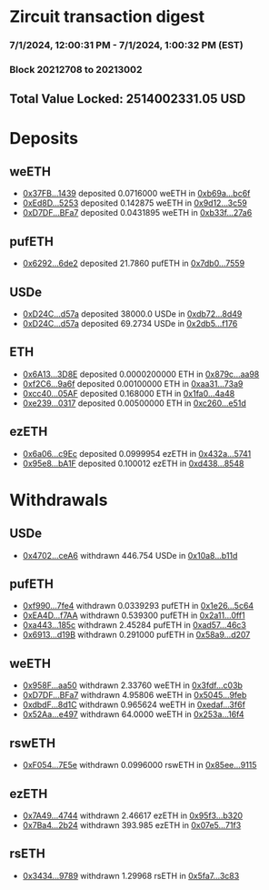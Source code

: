 # Zircuit transaction digest
### 7/1/2024, 12:00:31 PM - 7/1/2024, 1:00:32 PM (EST)
### Block 20212708 to 20213002

## Total Value Locked: 2514002331.05 USD

# Deposits
## weETH
- [0x37FB...1439](https://etherscan.io/address/0x37FB8fbBebDAeF12604f5C9F09917869A2C61439) deposited 0.0716000 weETH in [0xb69a...bc6f](https://etherscan.io/tx/0x37FB8fbBebDAeF12604f5C9F09917869A2C61439)
- [0xEd8D...5253](https://etherscan.io/address/0xEd8D120e44AE1FBA8E4202c9624dB6956AAA5253) deposited 0.142875 weETH in [0x9d12...3c59](https://etherscan.io/tx/0xEd8D120e44AE1FBA8E4202c9624dB6956AAA5253)
- [0xD7DF...BFa7](https://etherscan.io/address/0xD7DF7E085214743530afF339aFC420c7c720BFa7) deposited 0.0431895 weETH in [0xb33f...27a6](https://etherscan.io/tx/0xD7DF7E085214743530afF339aFC420c7c720BFa7)
## pufETH
- [0x6292...6de2](https://etherscan.io/address/0x6292af6Fa35dd3c959882549B9631a4d9BdE6de2) deposited 21.7860 pufETH in [0x7db0...7559](https://etherscan.io/tx/0x6292af6Fa35dd3c959882549B9631a4d9BdE6de2)
## USDe
- [0xD24C...d57a](https://etherscan.io/address/0xD24Cfe2d0fa81369ca6291c28ac5426e16B6d57a) deposited 38000.0 USDe in [0xdb72...8d49](https://etherscan.io/tx/0xD24Cfe2d0fa81369ca6291c28ac5426e16B6d57a)
- [0xD24C...d57a](https://etherscan.io/address/0xD24Cfe2d0fa81369ca6291c28ac5426e16B6d57a) deposited 69.2734 USDe in [0x2db5...f176](https://etherscan.io/tx/0xD24Cfe2d0fa81369ca6291c28ac5426e16B6d57a)
## ETH
- [0x6A13...3D8E](https://etherscan.io/address/0x6A13FC190B24925a02507a6F71C938E1999d3D8E) deposited 0.0000200000 ETH in [0x879c...aa98](https://etherscan.io/tx/0x6A13FC190B24925a02507a6F71C938E1999d3D8E)
- [0xf2C6...9a6f](https://etherscan.io/address/0xf2C6cE4250Ba01dB9daD80f631500B1433689a6f) deposited 0.00100000 ETH in [0xaa31...73a9](https://etherscan.io/tx/0xf2C6cE4250Ba01dB9daD80f631500B1433689a6f)
- [0xcc40...05AF](https://etherscan.io/address/0xcc40d855828D02a472b87C05BB880a89a41105AF) deposited 0.168000 ETH in [0x1fa0...4a48](https://etherscan.io/tx/0xcc40d855828D02a472b87C05BB880a89a41105AF)
- [0xe239...0317](https://etherscan.io/address/0xe239995755132caa73c026E13828B2dC2a010317) deposited 0.00500000 ETH in [0xc260...e51d](https://etherscan.io/tx/0xe239995755132caa73c026E13828B2dC2a010317)
## ezETH
- [0x6a06...c9Ec](https://etherscan.io/address/0x6a06a174135E13CfE2827f019E95129E0f00c9Ec) deposited 0.0999954 ezETH in [0x432a...5741](https://etherscan.io/tx/0x6a06a174135E13CfE2827f019E95129E0f00c9Ec)
- [0x95e8...bA1F](https://etherscan.io/address/0x95e883E5CC44a479D37330d77f298E6041A1bA1F) deposited 0.100012 ezETH in [0xd438...8548](https://etherscan.io/tx/0x95e883E5CC44a479D37330d77f298E6041A1bA1F)
# Withdrawals
## USDe
- [0x4702...ceA6](https://etherscan.io/address/0x470265805446932Bc3c7459EADfF1d23602DceA6) withdrawn 446.754 USDe in [0x10a8...b11d](https://etherscan.io/tx/0x470265805446932Bc3c7459EADfF1d23602DceA6)
## pufETH
- [0xf990...7fe4](https://etherscan.io/address/0xf99003D1b98B4367551142b01D73A2b745BA7fe4) withdrawn 0.0339293 pufETH in [0x1e26...5c64](https://etherscan.io/tx/0xf99003D1b98B4367551142b01D73A2b745BA7fe4)
- [0xEA4D...f7AA](https://etherscan.io/address/0xEA4DDC1921a322Dae69458920e9c6A61d0A4f7AA) withdrawn 0.539300 pufETH in [0x2a11...0ff1](https://etherscan.io/tx/0xEA4DDC1921a322Dae69458920e9c6A61d0A4f7AA)
- [0xa443...185c](https://etherscan.io/address/0xa4431D8aD55bC69C055cD452D58640764aC1185c) withdrawn 2.45284 pufETH in [0xad57...46c3](https://etherscan.io/tx/0xa4431D8aD55bC69C055cD452D58640764aC1185c)
- [0x6913...d19B](https://etherscan.io/address/0x6913D07b885f86F1EA415c18DE1256f952A4d19B) withdrawn 0.291000 pufETH in [0x58a9...d207](https://etherscan.io/tx/0x6913D07b885f86F1EA415c18DE1256f952A4d19B)
## weETH
- [0x958F...aa50](https://etherscan.io/address/0x958F9D320A3A5cfAa1D97d2dfeEBF4898A7aaa50) withdrawn 2.33760 weETH in [0x3fdf...c03b](https://etherscan.io/tx/0x958F9D320A3A5cfAa1D97d2dfeEBF4898A7aaa50)
- [0xD7DF...BFa7](https://etherscan.io/address/0xD7DF7E085214743530afF339aFC420c7c720BFa7) withdrawn 4.95806 weETH in [0x5045...9feb](https://etherscan.io/tx/0xD7DF7E085214743530afF339aFC420c7c720BFa7)
- [0xdbdF...8d1C](https://etherscan.io/address/0xdbdFe55EdB0Ee57a2B8CBc16143522C1DDee8d1C) withdrawn 0.965624 weETH in [0xedaf...3f6f](https://etherscan.io/tx/0xdbdFe55EdB0Ee57a2B8CBc16143522C1DDee8d1C)
- [0x52Aa...e497](https://etherscan.io/address/0x52Aa899454998Be5b000Ad077a46Bbe360F4e497) withdrawn 64.0000 weETH in [0x253a...16f4](https://etherscan.io/tx/0x52Aa899454998Be5b000Ad077a46Bbe360F4e497)
## rswETH
- [0xF054...7E5e](https://etherscan.io/address/0xF05454C3D16090b652cf5389C9eE520ceC477E5e) withdrawn 0.0996000 rswETH in [0x85ee...9115](https://etherscan.io/tx/0xF05454C3D16090b652cf5389C9eE520ceC477E5e)
## ezETH
- [0x7A49...4744](https://etherscan.io/address/0x7A493Be5c2ce014cD049Bf178a1ac0Db1B434744) withdrawn 2.46617 ezETH in [0x95f3...b320](https://etherscan.io/tx/0x7A493Be5c2ce014cD049Bf178a1ac0Db1B434744)
- [0x7Ba4...2b24](https://etherscan.io/address/0x7Ba4f777c211cd87CE003Eb312E2a0E0c1152b24) withdrawn 393.985 ezETH in [0x07e5...71f3](https://etherscan.io/tx/0x7Ba4f777c211cd87CE003Eb312E2a0E0c1152b24)
## rsETH
- [0x3434...9789](https://etherscan.io/address/0x34349c5569e7B846c3558961552D2202760A9789) withdrawn 1.29968 rsETH in [0x5fa7...3c83](https://etherscan.io/tx/0x34349c5569e7B846c3558961552D2202760A9789)
